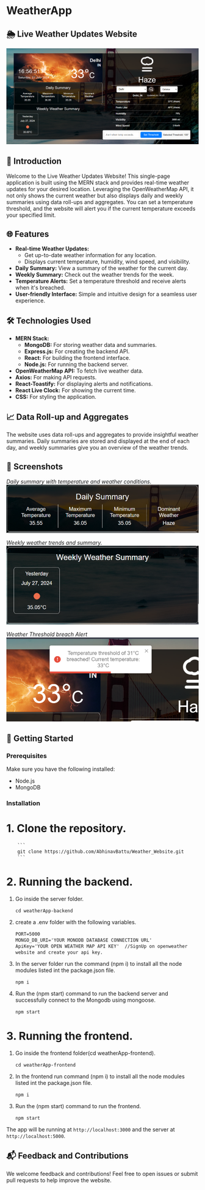 # WeatherApp

## 🌦️ Live Weather Updates Website

![Weather Website](screenshots/website-overview.png)

## 🌟 Introduction

Welcome to the Live Weather Updates Website! This single-page application is built using the MERN stack and provides real-time weather updates for your desired location. Leveraging the OpenWeatherMap API, it not only shows the current weather but also displays daily and weekly summaries using data roll-ups and aggregates. You can set a temperature threshold, and the website will alert you if the current temperature exceeds your specified limit.

## 🌐 Features

- **Real-time Weather Updates:** 
  - Get up-to-date weather information for any location.
  - Displays current temperature, humidity, wind speed, and visibility.
- **Daily Summary:** View a summary of the weather for the current day.
- **Weekly Summary:** Check out the weather trends for the week.
- **Temperature Alerts:** Set a temperature threshold and receive alerts when it's breached.
- **User-friendly Interface:** Simple and intuitive design for a seamless user experience.

## 🛠️ Technologies Used

- **MERN Stack:**
  - **MongoDB:** For storing weather data and summaries.
  - **Express.js:** For creating the backend API.
  - **React:** For building the frontend interface.
  - **Node.js:** For running the backend server.
- **OpenWeatherMap API:** To fetch live weather data.
- **Axios:** For making API requests.
- **React-Toastify:** For displaying alerts and notifications.
- **React Live Clock:** For showing the current time.
- **CSS:** For styling the application.

## 📈 Data Roll-up and Aggregates

The website uses data roll-ups and aggregates to provide insightful weather summaries. Daily summaries are stored and displayed at the end of each day, and weekly summaries give you an overview of the weather trends.

## 📸 Screenshots
*Daily summary with temperature and weather conditions.*
![Daily Summary Screenshot](screenshots/Daily-Summary.png)
<br/>

*Weekly weather trends and summary.*
![Weekly Summary Screenshot](screenshots/Weekly-Summary.png)
<br/>

*Weather Threshold breach Alert*
![Alert Screenshot](screenshots/Alert.png)
<br/>


## 🚀 Getting Started

### Prerequisites

Make sure you have the following installed:

- Node.js
- MongoDB

### Installation

  # 1. Clone the repository.
  
        ```
        git clone https://github.com/AbhinavBattu/Weather_Website.git
        ```
  # 2. Running the backend.
  1. Go inside the server folder.
     
       ```
       cd weatherApp-backend
       ```
  2. create a .env folder with the following variables.

      ```
      PORT=5000
      MONGO_DB_URI='YOUR MONODB DATABASE CONNECTION URL'
      ApiKey='YOUR OPEN WEATHER MAP API KEY'  //SignUp on openweather website and create your api key.
      ```

  3. In the server folder run the command (npm i) to install all the node modules listed int the package.json file.
     
      ```
      npm i
      ```
  4. Run the (npm start) command to run the backend server and successfully connect to the Mongodb using mongoose.
     
      ```
      npm start
      ```

  # 3. Running the frontend.
  1. Go inside the frontend folder(cd weatherApp-frontend).
     
     ```
     cd weatherApp-frontend
     ```
  2. In the frontend run command (npm i) to install all the node modules listed int  the package.json file.
     
     ```
     npm i
     ```
  3. Run the (npm start) command to run the frontend.
     
      ```
      npm start
      ```

The app will be running at `http://localhost:3000` and the server at `http://localhost:5000`.

## 📬 Feedback and Contributions

We welcome feedback and contributions! Feel free to open issues or submit pull requests to help improve the website.
